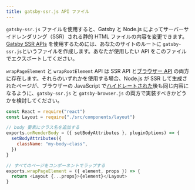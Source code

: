 ```yaml
---
title: gatsby-ssr.js API ファイル
---
```


`gatsby-ssr.js` ファイルを使用すると、Gatsby と Node.js によってサーバーサイドレンダリング（SSR）される静的 HTML ファイルの内容を変更できます。[Gatsby SSR APIs](/docs/ssr-apis/) を使用するためには、あなたのサイトのルートに `gatsby-ssr.js`というファイルを作成します。あなたが使用したい API をこのファイルでエクスポートしてください。

`wrapPageElement` と `wrapRootElement` API は SSR API と[ブラウザー API](/docs/browser-apis) の両方に存在します。それらのいずれかを使用する場合、Node.js が SSR して生成されたページが、ブラウザーの JavaScript で[ハイドレートされた](/docs/glossary#hydration)後も同じ内容になるように、`gatsby-ssr.js` と `gatsby-browser.js` の両方で実装すべきかどうかを検討してください。

```jsx:title=gatsby-ssr.js
const React = require("react")
const Layout = require("./src/components/layout")

// body 要素にクラス名を追加する
exports.onRenderBody = ({ setBodyAttributes }, pluginOptions) => {
  setBodyAttributes({
    className: "my-body-class",
  })
}

// すべてのページをコンポーネントでラップする
exports.wrapPageElement = ({ element, props }) => {
  return <Layout {...props}>{element}</Layout>
}
```
